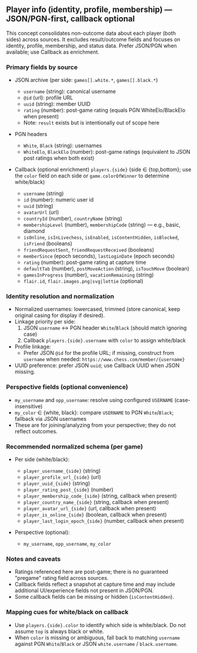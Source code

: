 ## Player info (identity, profile, membership) — JSON/PGN-first, callback optional

This concept consolidates non-outcome data about each player (both sides) across sources. It excludes result/outcome fields and focuses on identity, profile, membership, and status data. Prefer JSON/PGN when available; use Callback as enrichment.

### Primary fields by source
- JSON archive (per side: `games[].white.*`, `games[].black.*`)
  - `username` (string): canonical username
  - `@id` (url): profile URL
  - `uuid` (string): member UUID
  - `rating` (number): post-game rating (equals PGN WhiteElo/BlackElo when present)
  - Note: `result` exists but is intentionally out of scope here

- PGN headers
  - `White`, `Black` (string): usernames
  - `WhiteElo`, `BlackElo` (number): post-game ratings (equivalent to JSON post ratings when both exist)

- Callback (optional enrichment) `players.{side}` (side ∈ {top,bottom}; use the `color` field on each side or `game.colorOfWinner` to determine white/black)
  - `username` (string)
  - `id` (number): numeric user id
  - `uuid` (string)
  - `avatarUrl` (url)
  - `countryId` (number), `countryName` (string)
  - `membershipLevel` (number), `membershipCode` (string) — e.g., basic, diamond
  - `isOnline`, `isInLivechess`, `isEnabled`, `isContentHidden`, `isBlocked`, `isFriend` (booleans)
  - `friendRequestSent`, `friendRequestReceived` (booleans)
  - `memberSince` (epoch seconds), `lastLoginDate` (epoch seconds)
  - `rating` (number): post-game rating at capture time
  - `defaultTab` (number), `postMoveAction` (string), `isTouchMove` (boolean)
  - `gamesInProgress` (number), `vacationRemaining` (string)
  - `flair.id`, `flair.images.png|svg|lottie` (optional)

### Identity resolution and normalization
- Normalized usernames: lowercased, trimmed (store canonical, keep original casing for display if desired).
- Linkage priority per side:
  1) JSON `username` ↔ PGN header `White`/`Black` (should match ignoring case)
  2) Callback `players.{side}.username` with `color` to assign white/black
- Profile linkage:
  - Prefer JSON `@id` for the profile URL; if missing, construct from `username` when needed: `https://www.chess.com/member/{username}`
- UUID preference: prefer JSON `uuid`; use Callback UUID when JSON missing.

### Perspective fields (optional convenience)
- `my_username` and `opp_username`: resolve using configured `USERNAME` (case-insensitive)
- `my_color` ∈ {white, black}: compare `USERNAME` to PGN `White`/`Black`; fallback via JSON usernames
- These are for joining/analyzing from your perspective; they do not reflect outcomes.

### Recommended normalized schema (per game)
- Per side (white/black):
  - `player_username_{side}` (string)
  - `player_profile_url_{side}` (url)
  - `player_uuid_{side}` (string)
  - `player_rating_post_{side}` (number)
  - `player_membership_code_{side}` (string, callback when present)
  - `player_country_name_{side}` (string, callback when present)
  - `player_avatar_url_{side}` (url, callback when present)
  - `player_is_online_{side}` (boolean, callback when present)
  - `player_last_login_epoch_{side}` (number, callback when present)

- Perspective (optional):
  - `my_username`, `opp_username`, `my_color`

### Notes and caveats
- Ratings referenced here are post-game; there is no guaranteed "pregame" rating field across sources.
- Callback fields reflect a snapshot at capture time and may include additional UI/experience fields not present in JSON/PGN.
- Some callback fields can be missing or hidden (`isContentHidden`).

### Mapping cues for white/black on callback
- Use `players.{side}.color` to identify which side is white/black. Do not assume `top` is always black or white.
- When `color` is missing or ambiguous, fall back to matching `username` against PGN `White`/`Black` or JSON `white.username` / `black.username`.

